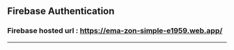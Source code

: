 ## Firebase Authentication 
### Firebase hosted url : https://ema-zon-simple-e1959.web.app/
 --------

 